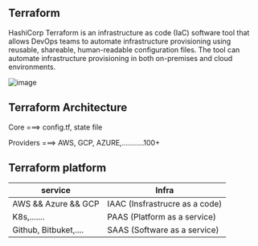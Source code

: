 ## Terraform

HashiCorp Terraform is an infrastructure as code (IaC) software tool that allows DevOps teams to automate infrastructure provisioning using reusable, shareable, human-readable configuration files. The tool can automate infrastructure provisioning in both on-premises and cloud environments.

![image](https://github.com/fourtimes/Terraform/assets/91359308/269ceb1b-219b-458a-9b5b-e949be0603e4)


## Terraform Architecture

Core ===> config.tf, state file

Providers ===> AWS, GCP, AZURE,...........100+

## Terraform platform
|service|Infra|
|-------|------|
|AWS && Azure && GCP   | IAAC (Insfrastrucre as a code)|
|K8s,.......           | PAAS (Platform as a service)|
|Github, Bitbuket,.... | SAAS (Software as a service)|
